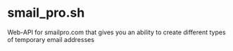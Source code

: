 # smail_pro.sh
Web-API for smailpro.com that gives you an ability to create different types of temporary email addresses

